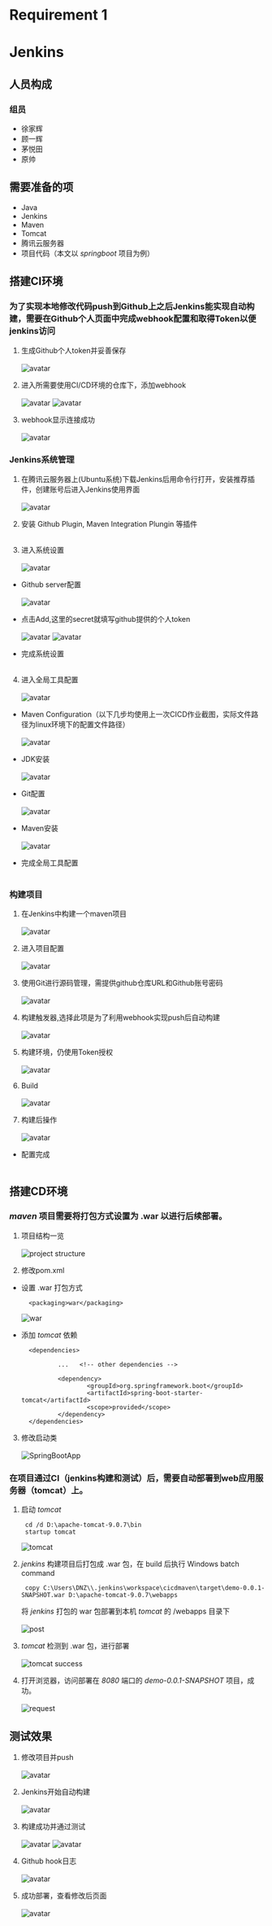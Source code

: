 # Requirement 1
# Jenkins
## 人员构成
### 组员
* 徐家辉
* 顾一辉
* 茅悦田
* 原帅
## 需要准备的项
* Java
* Jenkins
* Maven
* Tomcat
* 腾讯云服务器
* 项目代码（本文以 *springboot* 项目为例）
## 搭建CI环境
### 为了实现本地修改代码push到Github上之后Jenkins能实现自动构建，需要在Github个人页面中完成webhook配置和取得Token以便jenkins访问
1. 生成Github个人token并妥善保存 <br></br>
![avatar](https://raw.githubusercontent.com/dnzlike/CI-CD/master/sources/CI/NewToken.png)  

2. 进入所需要使用CI/CD环境的仓库下，添加webhook<br></br>
![avatar](https://raw.githubusercontent.com/dnzlike/CI-CD/master/sources/CI/%E5%88%9B%E5%BB%BAwebhook.png) 
![avatar](https://raw.githubusercontent.com/dnzlike/CI-CD/master/sources/CI/addwebhook.png) 

3. webhook显示连接成功<br></br>
![avatar](https://raw.githubusercontent.com/dnzlike/CI-CD/master/sources/CI/webhook%E8%BF%9E%E6%8E%A5%E6%88%90%E5%8A%9F.png)

### Jenkins系统管理
1. 在腾讯云服务器上(Ubuntu系统)下载Jenkins后用命令行打开，安装推荐插件，创建账号后进入Jenkins使用界面<br></br>
![avatar](https://raw.githubusercontent.com/dnzlike/CI-CD/master/sources/CI/%E8%BF%9B%E5%85%A5jenkins.png)

2. 安装 Github Plugin, Maven Integration Plungin 等插件<br></br>
3. 进入系统设置<br></br>
![avatar](https://raw.githubusercontent.com/dnzlike/CI-CD/master/sources/CI/%E7%B3%BB%E7%BB%9F%E8%AE%BE%E7%BD%AE.png)

* Github server配置<br></br>
![avatar](https://raw.githubusercontent.com/dnzlike/CI-CD/master/sources/CI/GithubServer.png)

* 点击Add,这里的secret就填写github提供的个人token<br></br>
![avatar](https://raw.githubusercontent.com/dnzlike/CI-CD/master/sources/CI/NewCredential.png)
![avatar](https://raw.githubusercontent.com/dnzlike/CI-CD/master/sources/CI/CreateCredentialWithToken.png)

* 完成系统设置  <br></br>

4. 进入全局工具配置<br></br>
![avatar](https://raw.githubusercontent.com/dnzlike/CI-CD/master/sources/CI/%E5%85%A8%E5%B1%80%E5%B7%A5%E5%85%B7%E9%85%8D%E7%BD%AE.png)

* Maven Configuration（以下几步均使用上一次CICD作业截图，实际文件路径为linux环境下的配置文件路径）<br></br>
![avatar](https://raw.githubusercontent.com/dnzlike/CI-CD/master/sources/CI/MavenConfigration.png)

* JDK安装<br></br>
![avatar](https://raw.githubusercontent.com/dnzlike/CI-CD/master/sources/CI/JDK.png)

* Git配置<br></br>
![avatar](https://raw.githubusercontent.com/dnzlike/CI-CD/master/sources/CI/Git.png)

* Maven安装<br></br>
![avatar](https://raw.githubusercontent.com/dnzlike/CI-CD/master/sources/CI/Maven.png)

* 完成全局工具配置<br></br>

### 构建项目
1. 在Jenkins中构建一个maven项目<br></br>
![avatar](https://raw.githubusercontent.com/dnzlike/CI-CD/master/sources/CI/CreateMavenProject.png)

2. 进入项目配置<br></br>
![avatar](https://raw.githubusercontent.com/dnzlike/CI-CD/master/sources/CI/General.png)

3. 使用Git进行源码管理，需提供github仓库URL和Github账号密码<br></br>
![avatar](https://raw.githubusercontent.com/dnzlike/CI-CD/master/sources/CI/%E6%BA%90%E7%A0%81%E7%AE%A1%E7%90%86.png)

4. 构建触发器,选择此项是为了利用webhook实现push后自动构建<br></br>
![avatar](https://raw.githubusercontent.com/dnzlike/CI-CD/master/sources/CI/%E6%9E%84%E5%BB%BA%E8%A7%A6%E5%8F%91%E5%99%A8.png)

5. 构建环境，仍使用Token授权<br></br>
![avatar](https://raw.githubusercontent.com/dnzlike/CI-CD/master/sources/CI/%E6%9E%84%E5%BB%BA%E7%8E%AF%E5%A2%83.png)

6. Build<br></br>
![avatar](https://raw.githubusercontent.com/dnzlike/CI-CD/master/sources/CI/Build.png)

7. 构建后操作<br></br>
![avatar](https://raw.githubusercontent.com/dnzlike/CI-CD/master/sources/CI/%E6%9E%84%E5%BB%BA%E5%90%8E%E6%93%8D%E4%BD%9C.png)

* 配置完成<br></br>

## 搭建CD环境
### *maven* 项目需要将打包方式设置为 .war 以进行后续部署。
1. 项目结构一览<br></br>
![project structure](https://raw.githubusercontent.com/dnzlike/CI-CD/master/sources/Project/maven%E9%A1%B9%E7%9B%AE%E7%BB%93%E6%9E%84.png)

2. 修改pom.xml

* 设置 .war 打包方式

        <packaging>war</packaging>
  ![war](https://raw.githubusercontent.com/dnzlike/CI-CD/master/sources/Project/jar%E6%94%B9war.png)

* 添加 *tomcat* 依赖

        <dependencies>

                ...   <!-- other dependencies -->

                <dependency>
                        <groupId>org.springframework.boot</groupId>
                        <artifactId>spring-boot-starter-tomcat</artifactId>
                        <scope>provided</scope>
                </dependency>
        </dependencies>

3. 修改启动类<br></br>
![SpringBootApp](https://raw.githubusercontent.com/dnzlike/CI-CD/master/sources/Project/%E4%BF%AE%E6%94%B9%E5%90%AF%E5%8A%A8%E7%B1%BB.png)

### 在项目通过CI（jenkins构建和测试）后，需要自动部署到web应用服务器（tomcat）上。
1. 启动 *tomcat*

        cd /d D:\apache-tomcat-9.0.7\bin
        startup tomcat
   ![tomcat](https://raw.githubusercontent.com/dnzlike/CI-CD/master/sources/CD/%E9%83%A8%E7%BD%B2tomcat.png)

2. *jenkins* 构建项目后打包成 .war 包，在 build 后执行 Windows batch command

        copy C:\Users\DNZ\\.jenkins\workspace\cicdmaven\target\demo-0.0.1-SNAPSHOT.war D:\apache-tomcat-9.0.7\webapps

    将 *jenkins* 打包的 war 包部署到本机 *tomcat* 的 /webapps 目录下
    <br></br>
![post](https://raw.githubusercontent.com/dnzlike/CI-CD/master/sources/CD/PostSteps.png)


3. *tomcat* 检测到 .war 包，进行部署
<br></br>
![tomcat success](https://raw.githubusercontent.com/dnzlike/CI-CD/master/sources/CD/tomcat%E9%83%A8%E7%BD%B2%E6%88%90%E5%8A%9F.png)

4. 打开浏览器，访问部署在 *8080* 端口的 *demo-0.0.1-SNAPSHOT* 项目，成功。<br></br>
![request](https://raw.githubusercontent.com/dnzlike/CI-CD/master/sources/CD/访问web.png)

## 测试效果
1. 修改项目并push<br></br>
![avatar](https://raw.githubusercontent.com/dnzlike/CI-CD/master/sources/pushtest/%E4%BF%AE%E6%94%B9%E9%A1%B9%E7%9B%AE%E5%B9%B6%E6%8F%90%E4%BA%A4.png)

2. Jenkins开始自动构建<br></br>
![avatar](https://raw.githubusercontent.com/dnzlike/CI-CD/master/sources/pushtest/Jenkins%E8%87%AA%E5%8A%A8%E6%9E%84%E5%BB%BA.png)

3. 构建成功并通过测试<br></br>
![avatar](https://raw.githubusercontent.com/dnzlike/CI-CD/master/sources/pushtest/%E6%9E%84%E5%BB%BA%E6%88%90%E5%8A%9F%E6%B5%8B%E8%AF%95%E9%80%9A%E8%BF%87.png)
![avatar](https://raw.githubusercontent.com/dnzlike/CI-CD/master/sources/pushtest/%E6%B5%8B%E8%AF%95%E9%80%9A%E8%BF%87.png)

4. Github hook日志<br></br>
![avatar](https://raw.githubusercontent.com/dnzlike/CI-CD/master/sources/pushtest/GithubHookLog.png)

5. 成功部署，查看修改后页面<br></br>
![avatar](https://raw.githubusercontent.com/dnzlike/CI-CD/master/sources/pushtest/%E6%9F%A5%E7%9C%8B%E4%BF%AE%E6%94%B9%E5%90%8E%E7%9A%84web%E9%A1%B5%E9%9D%A2.png)

